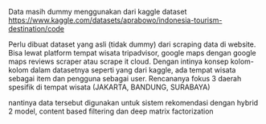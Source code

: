 Data masih dummy menggunakan dari kaggle dataset
https://www.kaggle.com/datasets/aprabowo/indonesia-tourism-destination/code

Perlu dibuat dataset yang asli (tidak dummy) dari scraping data di website. Bisa lewat platform tempat wisata tripadvisor, google maps dengan google maps reviews scraper atau scrape it cloud.
Dengan intinya konsep kolom-kolom dalam datasetnya seperti yang dari kaggle, ada tempat wisata sebagai item dan pengguna sebagai user.
Rencananya fokus 3 daerah spesifik di tempat wisata (JAKARTA, BANDUNG, SURABAYA)

nantinya data tersebut digunakan untuk sistem rekomendasi dengan hybrid 2 model, content based filtering dan deep matrix factorization

